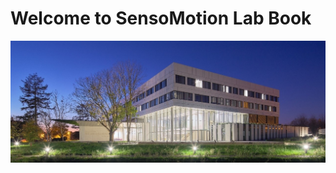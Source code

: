 

# Welcome to SensoMotion Lab Book

![NeuroPSI](./images/neuropsi.jpg "NeuroPSI")

```{tableofcontents}
```
